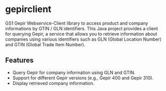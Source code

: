 # gepirclient
GS1 Gepir Webservice-Client library to access product and company informations by GTIN / GLN identifiers.
This Java project provides a client for querying Gepir, a service that allows you to retrieve information about companies using various identifiers such as GLN (Global Location Number) and GTIN (Global Trade Item Number).

## Features
- Query Gepir for company information using GLN and GTIN.
- Support for different Gepir versions (e.g., Gepir 400 and Gepir 310).
- Display retrieved company information.
